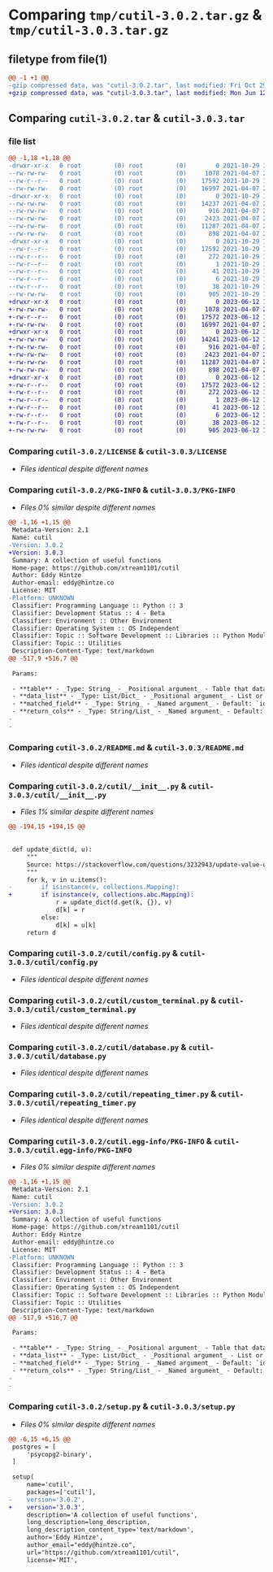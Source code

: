 # Comparing `tmp/cutil-3.0.2.tar.gz` & `tmp/cutil-3.0.3.tar.gz`

## filetype from file(1)

```diff
@@ -1 +1 @@
-gzip compressed data, was "cutil-3.0.2.tar", last modified: Fri Oct 29 18:49:46 2021, max compression
+gzip compressed data, was "cutil-3.0.3.tar", last modified: Mon Jun 12 18:16:24 2023, max compression
```

## Comparing `cutil-3.0.2.tar` & `cutil-3.0.3.tar`

### file list

```diff
@@ -1,18 +1,18 @@
-drwxr-xr-x   0 root         (0) root         (0)        0 2021-10-29 18:49:46.639317 cutil-3.0.2/
--rw-rw-rw-   0 root         (0) root         (0)     1078 2021-04-07 21:06:24.000000 cutil-3.0.2/LICENSE
--rw-r--r--   0 root         (0) root         (0)    17592 2021-10-29 18:49:46.639317 cutil-3.0.2/PKG-INFO
--rw-rw-rw-   0 root         (0) root         (0)    16997 2021-04-07 21:06:24.000000 cutil-3.0.2/README.md
-drwxr-xr-x   0 root         (0) root         (0)        0 2021-10-29 18:49:46.639317 cutil-3.0.2/cutil/
--rw-rw-rw-   0 root         (0) root         (0)    14237 2021-04-07 21:06:24.000000 cutil-3.0.2/cutil/__init__.py
--rw-rw-rw-   0 root         (0) root         (0)      916 2021-04-07 21:06:24.000000 cutil-3.0.2/cutil/config.py
--rw-rw-rw-   0 root         (0) root         (0)     2423 2021-04-07 21:06:24.000000 cutil-3.0.2/cutil/custom_terminal.py
--rw-rw-rw-   0 root         (0) root         (0)    11287 2021-04-07 21:06:24.000000 cutil-3.0.2/cutil/database.py
--rw-rw-rw-   0 root         (0) root         (0)      898 2021-04-07 21:06:24.000000 cutil-3.0.2/cutil/repeating_timer.py
-drwxr-xr-x   0 root         (0) root         (0)        0 2021-10-29 18:49:46.639317 cutil-3.0.2/cutil.egg-info/
--rw-r--r--   0 root         (0) root         (0)    17592 2021-10-29 18:49:46.000000 cutil-3.0.2/cutil.egg-info/PKG-INFO
--rw-r--r--   0 root         (0) root         (0)      272 2021-10-29 18:49:46.000000 cutil-3.0.2/cutil.egg-info/SOURCES.txt
--rw-r--r--   0 root         (0) root         (0)        1 2021-10-29 18:49:46.000000 cutil-3.0.2/cutil.egg-info/dependency_links.txt
--rw-r--r--   0 root         (0) root         (0)       41 2021-10-29 18:49:46.000000 cutil-3.0.2/cutil.egg-info/requires.txt
--rw-r--r--   0 root         (0) root         (0)        6 2021-10-29 18:49:46.000000 cutil-3.0.2/cutil.egg-info/top_level.txt
--rw-r--r--   0 root         (0) root         (0)       38 2021-10-29 18:49:46.639317 cutil-3.0.2/setup.cfg
--rw-rw-rw-   0 root         (0) root         (0)      905 2021-10-29 18:46:52.000000 cutil-3.0.2/setup.py
+drwxr-xr-x   0 root         (0) root         (0)        0 2023-06-12 18:16:24.124902 cutil-3.0.3/
+-rw-rw-rw-   0 root         (0) root         (0)     1078 2021-04-07 21:06:24.000000 cutil-3.0.3/LICENSE
+-rw-r--r--   0 root         (0) root         (0)    17572 2023-06-12 18:16:24.124902 cutil-3.0.3/PKG-INFO
+-rw-rw-rw-   0 root         (0) root         (0)    16997 2021-04-07 21:06:24.000000 cutil-3.0.3/README.md
+drwxr-xr-x   0 root         (0) root         (0)        0 2023-06-12 18:16:24.120902 cutil-3.0.3/cutil/
+-rw-rw-rw-   0 root         (0) root         (0)    14241 2023-06-12 18:15:35.000000 cutil-3.0.3/cutil/__init__.py
+-rw-rw-rw-   0 root         (0) root         (0)      916 2021-04-07 21:06:24.000000 cutil-3.0.3/cutil/config.py
+-rw-rw-rw-   0 root         (0) root         (0)     2423 2021-04-07 21:06:24.000000 cutil-3.0.3/cutil/custom_terminal.py
+-rw-rw-rw-   0 root         (0) root         (0)    11287 2021-04-07 21:06:24.000000 cutil-3.0.3/cutil/database.py
+-rw-rw-rw-   0 root         (0) root         (0)      898 2021-04-07 21:06:24.000000 cutil-3.0.3/cutil/repeating_timer.py
+drwxr-xr-x   0 root         (0) root         (0)        0 2023-06-12 18:16:24.124902 cutil-3.0.3/cutil.egg-info/
+-rw-r--r--   0 root         (0) root         (0)    17572 2023-06-12 18:16:24.000000 cutil-3.0.3/cutil.egg-info/PKG-INFO
+-rw-r--r--   0 root         (0) root         (0)      272 2023-06-12 18:16:24.000000 cutil-3.0.3/cutil.egg-info/SOURCES.txt
+-rw-r--r--   0 root         (0) root         (0)        1 2023-06-12 18:16:24.000000 cutil-3.0.3/cutil.egg-info/dependency_links.txt
+-rw-r--r--   0 root         (0) root         (0)       41 2023-06-12 18:16:24.000000 cutil-3.0.3/cutil.egg-info/requires.txt
+-rw-r--r--   0 root         (0) root         (0)        6 2023-06-12 18:16:24.000000 cutil-3.0.3/cutil.egg-info/top_level.txt
+-rw-r--r--   0 root         (0) root         (0)       38 2023-06-12 18:16:24.124902 cutil-3.0.3/setup.cfg
+-rw-rw-rw-   0 root         (0) root         (0)      905 2023-06-12 18:15:35.000000 cutil-3.0.3/setup.py
```

### Comparing `cutil-3.0.2/LICENSE` & `cutil-3.0.3/LICENSE`

 * *Files identical despite different names*

### Comparing `cutil-3.0.2/PKG-INFO` & `cutil-3.0.3/PKG-INFO`

 * *Files 0% similar despite different names*

```diff
@@ -1,16 +1,15 @@
 Metadata-Version: 2.1
 Name: cutil
-Version: 3.0.2
+Version: 3.0.3
 Summary: A collection of useful functions
 Home-page: https://github.com/xtream1101/cutil
 Author: Eddy Hintze
 Author-email: eddy@hintze.co
 License: MIT
-Platform: UNKNOWN
 Classifier: Programming Language :: Python :: 3
 Classifier: Development Status :: 4 - Beta
 Classifier: Environment :: Other Environment
 Classifier: Operating System :: OS Independent
 Classifier: Topic :: Software Development :: Libraries :: Python Modules
 Classifier: Topic :: Utilities
 Description-Content-Type: text/markdown
@@ -517,9 +516,7 @@
 
 Params:
 
 - **table** - _Type: String_ - _Positional argument_ - Table that data should be inserted into. Include schema.
 - **data_list** - _Type: List/Dict_ - _Positional argument_ - List or Dict of data to insert. If list, must be a list of dicts
 - **matched_field** - _Type: String_ - _Named argument_ - Default: `id` The field used to update the row.
 - **return_cols** - _Type: String/List_ - _Named argument_ - Default: `id` - List of fields (can be a string of a single field) to be returned of rows affected.
-
-
```

### Comparing `cutil-3.0.2/README.md` & `cutil-3.0.3/README.md`

 * *Files identical despite different names*

### Comparing `cutil-3.0.2/cutil/__init__.py` & `cutil-3.0.3/cutil/__init__.py`

 * *Files 1% similar despite different names*

```diff
@@ -194,15 +194,15 @@
 
 
 def update_dict(d, u):
     """
     Source: https://stackoverflow.com/questions/3232943/update-value-of-a-nested-dictionary-of-varying-depth
     """
     for k, v in u.items():
-        if isinstance(v, collections.Mapping):
+        if isinstance(v, collections.abc.Mapping):
             r = update_dict(d.get(k, {}), v)
             d[k] = r
         else:
             d[k] = u[k]
     return d
```

### Comparing `cutil-3.0.2/cutil/config.py` & `cutil-3.0.3/cutil/config.py`

 * *Files identical despite different names*

### Comparing `cutil-3.0.2/cutil/custom_terminal.py` & `cutil-3.0.3/cutil/custom_terminal.py`

 * *Files identical despite different names*

### Comparing `cutil-3.0.2/cutil/database.py` & `cutil-3.0.3/cutil/database.py`

 * *Files identical despite different names*

### Comparing `cutil-3.0.2/cutil/repeating_timer.py` & `cutil-3.0.3/cutil/repeating_timer.py`

 * *Files identical despite different names*

### Comparing `cutil-3.0.2/cutil.egg-info/PKG-INFO` & `cutil-3.0.3/cutil.egg-info/PKG-INFO`

 * *Files 0% similar despite different names*

```diff
@@ -1,16 +1,15 @@
 Metadata-Version: 2.1
 Name: cutil
-Version: 3.0.2
+Version: 3.0.3
 Summary: A collection of useful functions
 Home-page: https://github.com/xtream1101/cutil
 Author: Eddy Hintze
 Author-email: eddy@hintze.co
 License: MIT
-Platform: UNKNOWN
 Classifier: Programming Language :: Python :: 3
 Classifier: Development Status :: 4 - Beta
 Classifier: Environment :: Other Environment
 Classifier: Operating System :: OS Independent
 Classifier: Topic :: Software Development :: Libraries :: Python Modules
 Classifier: Topic :: Utilities
 Description-Content-Type: text/markdown
@@ -517,9 +516,7 @@
 
 Params:
 
 - **table** - _Type: String_ - _Positional argument_ - Table that data should be inserted into. Include schema.
 - **data_list** - _Type: List/Dict_ - _Positional argument_ - List or Dict of data to insert. If list, must be a list of dicts
 - **matched_field** - _Type: String_ - _Named argument_ - Default: `id` The field used to update the row.
 - **return_cols** - _Type: String/List_ - _Named argument_ - Default: `id` - List of fields (can be a string of a single field) to be returned of rows affected.
-
-
```

### Comparing `cutil-3.0.2/setup.py` & `cutil-3.0.3/setup.py`

 * *Files 0% similar despite different names*

```diff
@@ -6,15 +6,15 @@
 postgres = [
     'psycopg2-binary',
 ]
 
 setup(
     name='cutil',
     packages=['cutil'],
-    version='3.0.2',
+    version='3.0.3',
     description='A collection of useful functions',
     long_description=long_description,
     long_description_content_type='text/markdown',
     author='Eddy Hintze',
     author_email="eddy@hintze.co",
     url="https://github.com/xtream1101/cutil",
     license='MIT',
```

